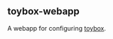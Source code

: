 toybox-webapp
-------------

A webapp for configuring [toybox](https://github.com/soundcloud/toybox).